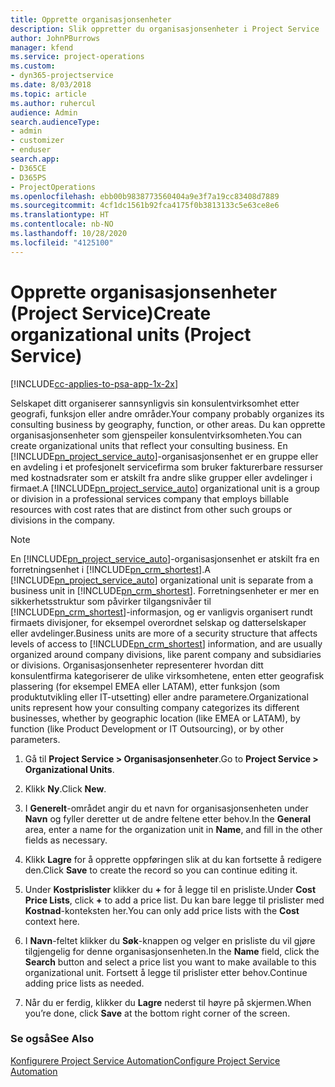```yaml
---
title: Opprette organisasjonsenheter
description: Slik oppretter du organisasjonsenheter i Project Service
author: JohnPBurrows
manager: kfend
ms.service: project-operations
ms.custom:
- dyn365-projectservice
ms.date: 8/03/2018
ms.topic: article
ms.author: ruhercul
audience: Admin
search.audienceType:
- admin
- customizer
- enduser
search.app:
- D365CE
- D365PS
- ProjectOperations
ms.openlocfilehash: ebb00b9838773560404a9e3f7a19cc83408d7889
ms.sourcegitcommit: 4cf1dc1561b92fca4175f0b3813133c5e63ce8e6
ms.translationtype: HT
ms.contentlocale: nb-NO
ms.lasthandoff: 10/28/2020
ms.locfileid: "4125100"
---
```

# <a name="create-organizational-units-project-service"></a><span data-ttu-id="af4e6-103">Opprette organisasjonsenheter (Project Service)</span><span class="sxs-lookup"><span data-stu-id="af4e6-103">Create organizational units (Project Service)</span></span>

[!INCLUDE[cc-applies-to-psa-app-1x-2x](../includes/cc-applies-to-psa-app-1x-2x.md)]

<span data-ttu-id="af4e6-104">Selskapet ditt organiserer sannsynligvis sin konsulentvirksomhet etter geografi, funksjon eller andre områder.</span><span class="sxs-lookup"><span data-stu-id="af4e6-104">Your company probably organizes its consulting business by geography, function, or other areas.</span></span> <span data-ttu-id="af4e6-105">Du kan opprette organisasjonsenheter som gjenspeiler konsulentvirksomheten.</span><span class="sxs-lookup"><span data-stu-id="af4e6-105">You can create organizational units that reflect your consulting business.</span></span> <span data-ttu-id="af4e6-106">En [!INCLUDE[pn_project_service_auto](../includes/pn-project-service-auto.md)]-organisasjonsenhet er en gruppe eller en avdeling i et profesjonelt servicefirma som bruker fakturerbare ressurser med kostnadsrater som er atskilt fra andre slike grupper eller avdelinger i firmaet.</span><span class="sxs-lookup"><span data-stu-id="af4e6-106">A [!INCLUDE[pn_project_service_auto](../includes/pn-project-service-auto.md)] organizational unit is a group or division in a professional services company that employs billable resources with cost rates that are distinct from other such groups or divisions in the company.</span></span>  
  
> [!NOTE]
>  <span data-ttu-id="af4e6-107">En [!INCLUDE[pn_project_service_auto](../includes/pn-project-service-auto.md)]-organisasjonsenhet er atskilt fra en forretningsenhet i [!INCLUDE[pn_crm_shortest](../includes/pn-crm-shortest.md)].</span><span class="sxs-lookup"><span data-stu-id="af4e6-107">A [!INCLUDE[pn_project_service_auto](../includes/pn-project-service-auto.md)] organizational unit is separate from a business unit in [!INCLUDE[pn_crm_shortest](../includes/pn-crm-shortest.md)].</span></span> <span data-ttu-id="af4e6-108">Forretningsenheter er mer en sikkerhetsstruktur som påvirker tilgangsnivåer til [!INCLUDE[pn_crm_shortest](../includes/pn-crm-shortest.md)]-informasjon, og er vanligvis organisert rundt firmaets divisjoner, for eksempel overordnet selskap og datterselskaper eller avdelinger.</span><span class="sxs-lookup"><span data-stu-id="af4e6-108">Business units are more of a security structure that affects levels of access to [!INCLUDE[pn_crm_shortest](../includes/pn-crm-shortest.md)] information, and are usually organized around company divisions, like parent company and subsidiaries or divisions.</span></span> <span data-ttu-id="af4e6-109">Organisasjonsenheter representerer hvordan ditt konsulentfirma kategoriserer de ulike virksomhetene, enten etter geografisk plassering (for eksempel EMEA eller LATAM), etter funksjon (som produktutvikling eller IT-utsetting) eller andre parametere.</span><span class="sxs-lookup"><span data-stu-id="af4e6-109">Organizational units represent how your consulting company categorizes its different businesses, whether by geographic location (like EMEA or LATAM), by function (like Product Development or IT Outsourcing), or by other parameters.</span></span>  
  
1.  <span data-ttu-id="af4e6-110">Gå til **Project Service > Organisasjonsenheter**.</span><span class="sxs-lookup"><span data-stu-id="af4e6-110">Go to **Project Service > Organizational Units**.</span></span>  
  
2.  <span data-ttu-id="af4e6-111">Klikk **Ny**.</span><span class="sxs-lookup"><span data-stu-id="af4e6-111">Click **New**.</span></span>  
  
3.  <span data-ttu-id="af4e6-112">I **Generelt**-området angir du et navn for organisasjonsenheten under **Navn** og fyller deretter ut de andre feltene etter behov.</span><span class="sxs-lookup"><span data-stu-id="af4e6-112">In the **General** area, enter a name for the organization unit in **Name**, and fill in the other fields as necessary.</span></span>  
  
4.  <span data-ttu-id="af4e6-113">Klikk **Lagre** for å opprette oppføringen slik at du kan fortsette å redigere den.</span><span class="sxs-lookup"><span data-stu-id="af4e6-113">Click **Save** to create the record so you can continue editing it.</span></span>  
  
5.  <span data-ttu-id="af4e6-114">Under **Kostprislister** klikker du **+** for å legge til en prisliste.</span><span class="sxs-lookup"><span data-stu-id="af4e6-114">Under **Cost Price Lists**, click **+** to add a price list.</span></span> <span data-ttu-id="af4e6-115">Du kan bare legge til prislister med **Kostnad**-konteksten her.</span><span class="sxs-lookup"><span data-stu-id="af4e6-115">You can only add price lists with the **Cost** context here.</span></span>  
  
6.  <span data-ttu-id="af4e6-116">I **Navn**-feltet klikker du **Søk**-knappen og velger en prisliste du vil gjøre tilgjengelig for denne organisasjonsenheten.</span><span class="sxs-lookup"><span data-stu-id="af4e6-116">In the **Name** field, click the **Search** button and select a price list you want to make available to this organizational unit.</span></span> <span data-ttu-id="af4e6-117">Fortsett å legge til prislister etter behov.</span><span class="sxs-lookup"><span data-stu-id="af4e6-117">Continue adding price lists as needed.</span></span>  
  
7.  <span data-ttu-id="af4e6-118">Når du er ferdig, klikker du **Lagre** nederst til høyre på skjermen.</span><span class="sxs-lookup"><span data-stu-id="af4e6-118">When you’re done, click **Save** at the bottom right corner of the screen.</span></span>  
  
### <a name="see-also"></a><span data-ttu-id="af4e6-119">Se også</span><span class="sxs-lookup"><span data-stu-id="af4e6-119">See Also</span></span>  
 [<span data-ttu-id="af4e6-120">Konfigurere Project Service Automation</span><span class="sxs-lookup"><span data-stu-id="af4e6-120">Configure Project Service Automation</span></span>](../psa/configure.md)
